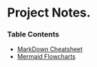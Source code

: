 # Project Notes.

### Table Contents

- [MarkDown Cheatsheet](./markdown_cheatsheet.md)
- [Mermaid Flowcharts](./mermaid_flowcharts.md)
